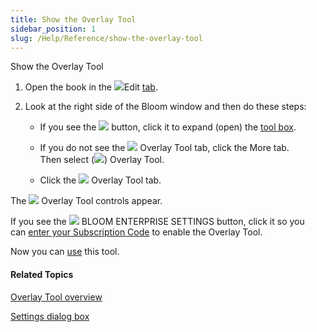 ```yaml
---
title: Show the Overlay Tool
sidebar_position: 1
slug: /Help/Reference/show-the-overlay-tool
---
```


Show the Overlay Tool

1.  Open the book in the ![](/ref-docs-assets/images/User_Interface/Tabs/EditTab.png)Edit [tab](../../../User_Interface/Tabs/Edit_tab_commands.md).
    
2.  Look at the right side of the Bloom window and then do these steps:
    
    -   If you see the ![](/ref-docs-assets/images/Tasks/Edit_tasks/Leveled_Reader_Tool/Show_the_Leveled_Reader_Tool_NEW.png) button, click it to expand (open) the [tool box](../../../Concepts/Tool_Box.md).
        
    -   If you do not see the ![](/ref-docs-assets/images/Tasks/Edit_tasks/Overlay_Tool/Overlay%20Tool%20Icon%20Brown.png) Overlay Tool tab, click the More tab.  
        Then select (![](/ref-docs-assets/images/CheckedBoxMorePane.png)) Overlay Tool.
        
    -   Click the ![](/ref-docs-assets/images/Tasks/Edit_tasks/Overlay_Tool/Overlay%20Tool%20Icon%20Brown.png) Overlay Tool tab.
        

The ![](/ref-docs-assets/images/Tasks/Edit_tasks/Overlay_Tool/Overlay%20Tool%20Icon.png) Overlay Tool controls appear.

If you see the ![](/ref-docs-assets/images/Concepts/BloomEnterpriseServiceICON.png) BLOOM ENTERPRISE SETTINGS button, click it so you can [enter your Subscription Code](../../Basic_tasks/Enter_Subscription_Code.md) to enable the Overlay Tool.

Now you can [use](Using_the_Overlay_Tool.md) this tool.

#### Related Topics

[Overlay Tool overview](Overlay_Tool_overview.md)

[Settings dialog box](../../../User_Interface/Dialog_boxes/Settings_dialog_box.md)